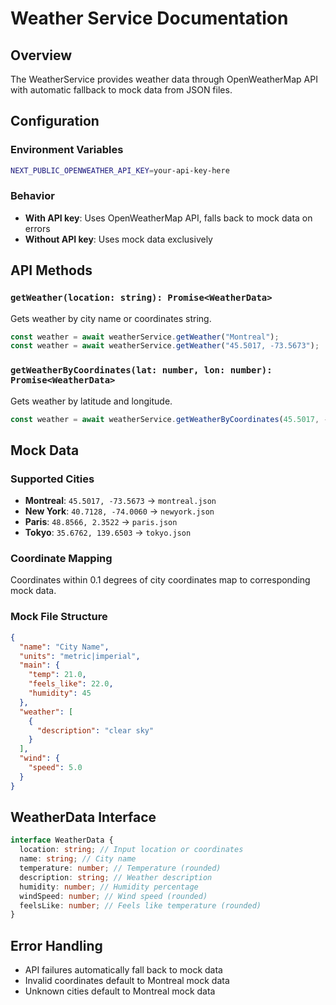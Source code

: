 # Weather Service Documentation

## Overview

The WeatherService provides weather data through OpenWeatherMap API with automatic fallback to mock data from JSON files.

## Configuration

### Environment Variables

```bash
NEXT_PUBLIC_OPENWEATHER_API_KEY=your-api-key-here
```

### Behavior

- **With API key**: Uses OpenWeatherMap API, falls back to mock data on errors
- **Without API key**: Uses mock data exclusively

## API Methods

### `getWeather(location: string): Promise<WeatherData>`

Gets weather by city name or coordinates string.

```typescript
const weather = await weatherService.getWeather("Montreal");
const weather = await weatherService.getWeather("45.5017, -73.5673");
```

### `getWeatherByCoordinates(lat: number, lon: number): Promise<WeatherData>`

Gets weather by latitude and longitude.

```typescript
const weather = await weatherService.getWeatherByCoordinates(45.5017, -73.5673);
```

## Mock Data

### Supported Cities

- **Montreal**: `45.5017, -73.5673` → `montreal.json`
- **New York**: `40.7128, -74.0060` → `newyork.json`
- **Paris**: `48.8566, 2.3522` → `paris.json`
- **Tokyo**: `35.6762, 139.6503` → `tokyo.json`

### Coordinate Mapping

Coordinates within 0.1 degrees of city coordinates map to corresponding mock data.

### Mock File Structure

```json
{
  "name": "City Name",
  "units": "metric|imperial",
  "main": {
    "temp": 21.0,
    "feels_like": 22.0,
    "humidity": 45
  },
  "weather": [
    {
      "description": "clear sky"
    }
  ],
  "wind": {
    "speed": 5.0
  }
}
```

## WeatherData Interface

```typescript
interface WeatherData {
  location: string; // Input location or coordinates
  name: string; // City name
  temperature: number; // Temperature (rounded)
  description: string; // Weather description
  humidity: number; // Humidity percentage
  windSpeed: number; // Wind speed (rounded)
  feelsLike: number; // Feels like temperature (rounded)
}
```

## Error Handling

- API failures automatically fall back to mock data
- Invalid coordinates default to Montreal mock data
- Unknown cities default to Montreal mock data

